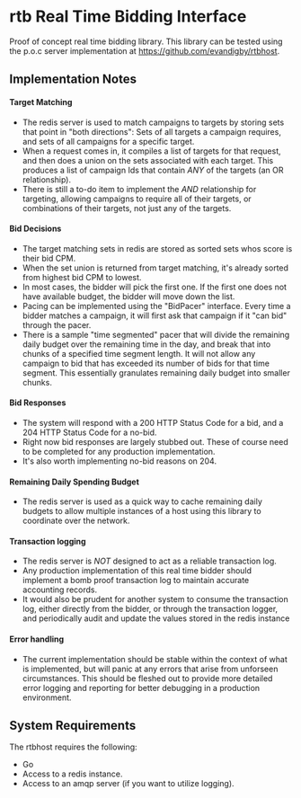 # rtb Real Time Bidding Interface
Proof of concept real time bidding library. This library can be tested using the p.o.c server implementation at https://github.com/evandigby/rtbhost. 

## Implementation Notes

#### Target Matching
- The redis server is used to match campaigns to targets by storing sets that point in "both directions": Sets of all targets a campaign requires, and sets of all campaigns for a specific target.
- When a request comes in, it compiles a list of targets for that request, and then does a union on the sets associated with each target. This produces a list of campaign Ids that contain *ANY* of the targets (an OR relationship).
- There is still a to-do item to implement the *AND* relationship for targeting, allowing campaigns to require all of their targets, or combinations of their targets, not just any of the targets.

#### Bid Decisions
- The target matching sets in redis are stored as sorted sets whos score is their bid CPM. 
- When the set union is returned from target matching, it's already sorted from highest bid CPM to lowest.
- In most cases, the bidder will pick the first one. If the first one does not have available budget, the bidder will move down the list.
- Pacing can be implemented using the "BidPacer" interface. Every time a bidder matches a campaign, it will first ask that campaign if it "can bid" through the pacer.
- There is a sample "time segmented" pacer that will divide the remaining daily budget over the remaining time in the day, and break that into chunks of a specified time segment length. It will not allow any campaign to bid that has exceeded its number of bids for that time segment. This essentially granulates remaining daily budget into smaller chunks. 

#### Bid Responses
- The system will respond with a 200 HTTP Status Code for a bid, and a 204 HTTP Status Code for a no-bid. 
- Right now bid responses are largely stubbed out. These of course need to be completed for any production implementation.
- It's also worth implementing no-bid reasons on 204.

#### Remaining Daily Spending Budget
- The redis server is used as a quick way to cache remaining daily budgets to allow multiple instances of a host using this library to coordinate over the network. 

#### Transaction logging
- The redis server is *NOT* designed to act as a reliable transaction log. 
- Any production implementation of this real time bidder should implement a bomb proof transaction log to maintain accurate accounting records.
- It would also be prudent for another system to consume the transaction log, either directly from the bidder, or through the transaction logger, and periodically audit and update the values stored in the redis instance

#### Error handling
- The current implementation should be stable within the context of what is implemented, but will panic at any errors that arise from unforseen circumstances. This should be fleshed out to provide more detailed error logging and reporting for better debugging in a production environment. 

## System Requirements
The rtbhost requires the following:
- Go
- Access to a redis instance.
- Access to an amqp server (if you want to utilize logging).
